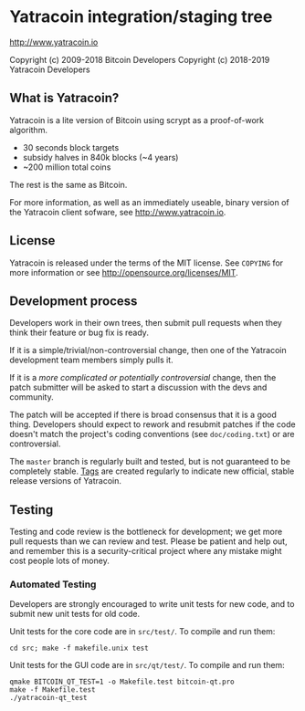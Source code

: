 Yatracoin integration/staging tree
================================

http://www.yatracoin.io

Copyright (c) 2009-2018 Bitcoin Developers
Copyright (c) 2018-2019 Yatracoin Developers

What is Yatracoin?
----------------

Yatracoin is a lite version of Bitcoin using scrypt as a proof-of-work algorithm.
 - 30 seconds block targets
 - subsidy halves in 840k blocks (~4 years)
 - ~200 million total coins

The rest is the same as Bitcoin.

For more information, as well as an immediately useable, binary version of
the Yatracoin client sofware, see http://www.yatracoin.io.

License
-------

Yatracoin is released under the terms of the MIT license. See `COPYING` for more
information or see http://opensource.org/licenses/MIT.

Development process
-------------------

Developers work in their own trees, then submit pull requests when they think
their feature or bug fix is ready.

If it is a simple/trivial/non-controversial change, then one of the Yatracoin
development team members simply pulls it.

If it is a *more complicated or potentially controversial* change, then the patch
submitter will be asked to start a discussion with the devs and community.

The patch will be accepted if there is broad consensus that it is a good thing.
Developers should expect to rework and resubmit patches if the code doesn't
match the project's coding conventions (see `doc/coding.txt`) or are
controversial.

The `master` branch is regularly built and tested, but is not guaranteed to be
completely stable. [Tags](https://github.com/yatracoin-project/yatracoin/tags) are created
regularly to indicate new official, stable release versions of Yatracoin.

Testing
-------

Testing and code review is the bottleneck for development; we get more pull
requests than we can review and test. Please be patient and help out, and
remember this is a security-critical project where any mistake might cost people
lots of money.

### Automated Testing

Developers are strongly encouraged to write unit tests for new code, and to
submit new unit tests for old code.

Unit tests for the core code are in `src/test/`. To compile and run them:

    cd src; make -f makefile.unix test

Unit tests for the GUI code are in `src/qt/test/`. To compile and run them:

    qmake BITCOIN_QT_TEST=1 -o Makefile.test bitcoin-qt.pro
    make -f Makefile.test
    ./yatracoin-qt_test


